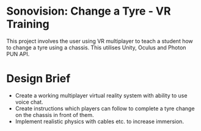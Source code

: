 # Sonovision: Change a Tyre - VR Training
This project involves the user using VR multiplayer to teach a student how to change a tyre using a chassis. This utilises Unity, Oculus and Photon PUN API.

# Design Brief
- Create a working multiplayer virtual reality system with ability to use voice chat.
- Create instructions which players can follow to complete a tyre change on the chassis in front of them.
- Implement realistic physics with cables etc. to increase immersion.

